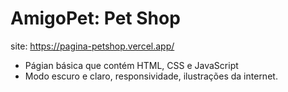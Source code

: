 # AmigoPet: Pet Shop

site: https://pagina-petshop.vercel.app/

- Págian básica que contém HTML, CSS e JavaScript
- Modo escuro e claro, responsividade, ilustrações da internet.
